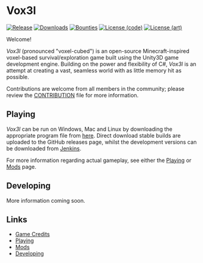 # Vox3l

[![Release](https://img.shields.io/github/release/alstudios/Vox3l.svg)](../../releases/latest)
[![Downloads](https://img.shields.io/github/downloads/alstudios/Vox3l/latest/total.svg "Downloads")](../../releases/latest)
[![Bounties](https://img.shields.io/bountysource/team/alstudios/activity.svg)](https://www.bountysource.com/teams/alstudios)
[![License (code)](https://img.shields.io/badge/license(code)-Apache%202.0-blue.svg)](http://www.apache.org/licenses/LICENSE-2.0)
[![License (art)](https://img.shields.io/badge/license(art)-CC%20BY%204.0-blue.svg)](http://creativecommons.org/licenses/by/4.0/)

Welcome!

_Vox3l_ (pronounced "voxel-cubed") is an open-source Minecraft-inspired voxel-based survival/exploration game built using the Unity3D game development engine. Building on the power and flexibility of C#, _Vox3l_ is an attempt at creating a vast, seamless world with as little memory hit as possible.

Contributions are welcome from all members in the community; please review the [CONTRIBUTION](/CONTRIBUTION.md) file for more information.

## Playing

_Vox3l_ can be run on Windows, Mac and Linux by downloading the appropriate program file from [here](https://github.com/alstudios/Vox3l/releases). Direct download stable builds are uploaded to the GitHub releases page, whilst the development versions can be downloaded from [Jenkins](#missing-link).

For more information regarding actual gameplay, see either the [Playing](#missing-link) or [Mods](#missing-link) page.

## Developing

More information coming soon.

## Links

* [Game Credits](#missing-link)
* [Playing](#missing-link)
* [Mods](#missing-link)
* [Developing](#missing-link)
